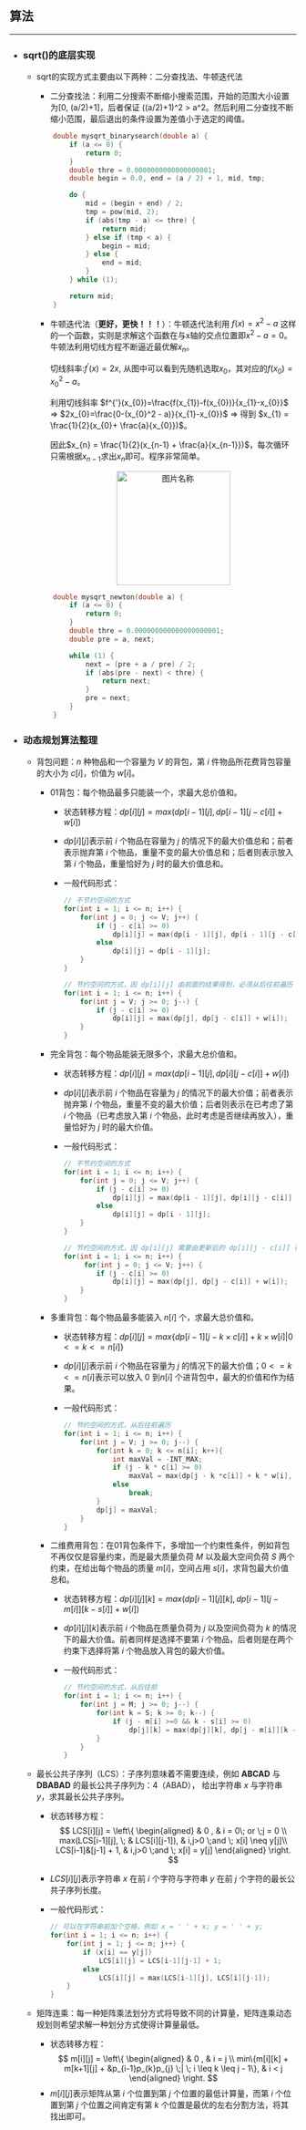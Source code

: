 ## 算法
---

*   ### **sqrt()的底层实现**
    *   sqrt的实现方式主要由以下两种：二分查找法、牛顿迭代法
        *   二分查找法：利用二分搜索不断缩小搜索范围，开始的范围大小设置为[0, (a/2)+1]，后者保证 ((a/2)+1)^2 > a^2。然后利用二分查找不断缩小范围，最后退出的条件设置为差值小于选定的阈值。
        ```c++
            double mysqrt_binarysearch(double a) {
                if (a <= 0) {
                    return 0;
                }
                double thre = 0.0000000000000000001;
                double begin = 0.0, end = (a / 2) + 1, mid, tmp;

                do {
                    mid = (begin + end) / 2;
                    tmp = pow(mid, 2);
                    if (abs(tmp - a) <= thre) {
                        return mid;
                    } else if (tmp < a) {
                        begin = mid;
                    } else {
                        end = mid;
                    }
                } while (1);

                return mid;
            }
        ```

        *   牛顿迭代法（**更好，更快！！！**）：牛顿迭代法利用 $f(x) = x^2 - a$ 这样的一个函数，实则是求解这个函数在与x轴的交点位置即$x^2 - a = 0$。牛顿法利用切线方程不断逼近最优解$x_{n}$。
        
            切线斜率:$f^{'}(x) = 2x$, 从图中可以看到先随机选取$x_{0}$，其对应的$f(x_{0})= x_{0}^2 - a$。
            
            利用切线斜率
            $f^{'}(x_{0})=\frac{f(x_{1})-f(x_{0})}{x_{1}-x_{0}}$  => $2x_{0}=\frac{0-(x_{0}^2 - a)}{x_{1}-x_{0}}$ =>  得到 $x_{1} = \frac{1}{2}(x_{0}+ \frac{a}{x_{0}})$。

            因此$x_{n} = \frac{1}{2}(x_{n-1} + \frac{a}{x_{n-1}})$，每次循环只需根据$x_{n-1}$求出$x_{n}$即可。程序非常简单。

    	    <div align=center>
            <img src="./pictures/newton.png" width = "200" height = "200" alt="图片名称" align=center />
    	    </div>

        ```c++
            double mysqrt_newton(double a) {
                if (a <= 0) {
                    return 0;
                }
                double thre = 0.000000000000000000001;
                double pre = a, next;

                while (1) {
                    next = (pre + a / pre) / 2;
                    if (abs(pre - next) < thre) {
                        return next;
                    }
                    pre = next;
                }
            }
        ```

*   ### **动态规划算法整理**

    -   背包问题：$n$ 种物品和一个容量为 $V$ 的背包，第 $i$ 件物品所花费背包容量的大小为 $c[i]$，价值为 $w[i]$。

        -   01背包：每个物品最多只能装一个，求最大总价值和。

            -   状态转移方程：$dp[i][j]= max(dp[i-1][j], dp[i-1][j-c[i]] + w[i])$

            -   $dp[i][j]$表示前 $i$ 个物品在容量为 $j$ 的情况下的最大价值总和；前者表示抛弃第 $i$ 个物品，重量不变的最大价值总和；后者则表示放入第 $i$ 个物品，重量恰好为 $j$ 时的最大价值总和。

            -   一般代码形式：
                ``` c++
                // 不节约空间的方式
                for(int i = 1; i <= n; i++) {
                    for(int j = 0; j <= V; j++) {
                        if (j - c[i] >= 0)
                            dp[i][j] = max(dp[i - 1][j], dp[i - 1][j - c[i]] + w[i]);
                        else
                            dp[i][j] = dp[i - 1][j];
                    }
                }

                // 节约空间的方式，因 dp[i][j] 由前面的结果得到，必须从后往前遍历
                for(int i = 1; i <= n; i++) {
                    for(int j = V; j >= 0; j--) {
                        if (j - c[i] >= 0)
                            dp[i][j] = max(dp[j], dp[j - c[i]] + w[i]);
                    }
                }
                ```

        -   完全背包：每个物品能装无限多个，求最大总价值和。

            -   状态转移方程：$dp[i][j]= max(dp[i-1][j], dp[i][j-c[i]] + w[i])$

            -   $dp[i][j]$表示前 $i$ 个物品在容量为 $j$ 的情况下的最大价值；前者表示抛弃第 $i$ 个物品，重量不变的最大价值；后者则表示在已考虑了第 $i$ 个物品（已考虑放入第 $i$ 个物品，此时考虑是否继续再放入），重量恰好为 $j$ 时的最大价值。

            -   一般代码形式：
                ``` c++
                // 不节约空间的方式
                for(int i = 1; i <= n; i++) {
                    for(int j = 0; j <= V; j++) {
                        if (j - c[i] >= 0)
                            dp[i][j] = max(dp[i - 1][j], dp[i][j - c[i]] + w[i]);
                        else
                            dp[i][j] = dp[i - 1][j];
                    }
                }

                // 节约空间的方式，因 dp[i][j] 需要由更新后的 dp[i][j - c[i]] 得到，因此无需从后往前遍历，遍历方向还是依旧一样
                for(int i = 1; i <= n; i++) {
                     for(int j = 0; j <= V; j++) {
                        if (j - c[i] >= 0)
                            dp[i][j] = max(dp[j], dp[j - c[i]] + w[i]);
                    }
                }
                ```

        -   多重背包：每个物品最多能装入 $n[i]$ 个，求最大总价值和。
            -   状态转移方程：$dp[i][j]= max{\{dp[i-1][j-k \times c[i]] + k \times w[i] | 0 <= k <= n[i]}\}$

            -   $dp[i][j]$表示前 $i$ 个物品在容量为 $j$ 的情况下的最大价值；$0 <= k <= n[i]$表示可以放入 $0$ 到$n[i]$ 个进背包中，最大的价值和作为结果。

            -   一般代码形式：
                ``` c++
                // 节约空间的方式，从后往前遍历
                for(int i = 1; i <= n; i++) {
                    for(int j = V; j >= 0; j--) {
                        for(int k = 0; k <= n[i]; k++){
                            int maxVal = -INT_MAX;
                            if (j - k * c[i] >= 0)
                                maxVal = max(dp[j - k *c[i]] + k * w[i], maxVal);
                            else
                                break;
                        }
                        dp[j] = maxVal;
                    }
                }
                ```

        -   二维费用背包：在01背包条件下，多增加一个约束性条件，例如背包不再仅仅是容量约束，而是最大质量负荷 $M$ 以及最大空间负荷 $S$ 两个约束，在给出每个物品的质量 $m[i]$，空间占用 $s[i]$，求背包最大价值总和。

            -   状态转移方程：$dp[i][j][k]= max(dp[i-1][j][k], dp[i-1][j-m[i]][k-s[i]]+w[i])$

            -   $dp[i][j][k]$表示前 $i$ 个物品在质量负荷为 $j$ 以及空间负荷为 $k$ 的情况下的最大价值。前者同样是选择不要第 $i$ 个物品，后者则是在两个约束下选择将第 $i$ 个物品放入背包的最大价值。

            -   一般代码形式：
                ``` c++
                // 节约空间的方式，从后往前
                for(int i = 1; i <= n; i++) {
                    for(int j = M; j >= 0; j--) {
                        for(int k = S; k >= 0; k--) {
                            if (j - m[i] >=0 && k - s[i] >= 0)
                                dp[j][k] = max(dp[j][k], dp[j - m[i]][k - s[i]] + w[i]);
                        }
                    }
                }
                ```

    -   最长公共子序列（LCS）：子序列意味着不需要连续，例如 **ABCAD** 与 **DBABAD** 的最长公共子序列为：4（ABAD），
    给出字符串 $x$ 与字符串 $y$，求其最长公共子序列。

        -   状态转移方程：
            $$ LCS[i][j] = \left\{
            \begin{aligned}
            & 0 ,   & i = 0\; or \;j = 0 \\
            max(LCS[i-1][j], \; & LCS[i][j-1]), & i,j>0 \;and \; x[i] \neq y[j]\\
            LCS[i-1]&[j-1] + 1, & i,j>0 \;and \; x[i] = y[j]
            \end{aligned}
            \right.
            $$

        -   $LCS[i][j]$表示字符串 $x$ 在前 $i$ 个字符与字符串 $y$ 在前 $j$ 个字符的最长公共子序列长度。

        -   一般代码形式：
            ``` c++
            // 可以在字符串前加个空格，例如 x = ' ' + x; y = ' ' + y;
            for(int i = 1; i <= n; i++) {
                for(int j = 1; j <= n; j++) {
                    if (x[i] == y[j])
                        LCS[i][j] = LCS[i-1][j-1] + 1;
                    else
                        LCS[i][j] = max(LCS[i-1][j], LCS[i][j-1]);
                }
            }
            ```
    -   矩阵连乘：每一种矩阵乘法划分方式将导致不同的计算量，矩阵连乘动态规划则希望求解一种划分方式使得计算量最低。

        -   状态转移方程：
            $$ m[i][j] = \left\{
            \begin{aligned}
            & 0 ,   & i = j \\
            min\{m[i][k] + m[k+1][j] + &p_{i-1}p_{k}p_{j} \;| \; i \leq k \leq j - 1\}, & i < j
            \end{aligned}
            \right.
            $$
        -   $m[i][j]$表示矩阵从第 $i$ 个位置到第 $j$ 个位置的最低计算量，而第 $i$ 个位置到第 $j$ 个位置之间肯定有第 $k$ 个位置是最优的左右分割方法，将其找出即可。
